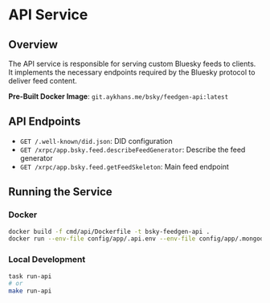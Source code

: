 # API Service

## Overview

The API service is responsible for serving custom Bluesky feeds to clients. It implements the necessary endpoints required by the Bluesky protocol to deliver feed content.

**Pre-Built Docker Image**: `git.aykhans.me/bsky/feedgen-api:latest`

## API Endpoints

- `GET /.well-known/did.json`: DID configuration
- `GET /xrpc/app.bsky.feed.describeFeedGenerator`: Describe the feed generator
- `GET /xrpc/app.bsky.feed.getFeedSkeleton`: Main feed endpoint

## Running the Service

### Docker

```bash
docker build -f cmd/api/Dockerfile -t bsky-feedgen-api .
docker run --env-file config/app/.api.env --env-file config/app/.mongodb.env -p 8421:8421 bsky-feedgen-api
```

### Local Development

```bash
task run-api
# or
make run-api
```
